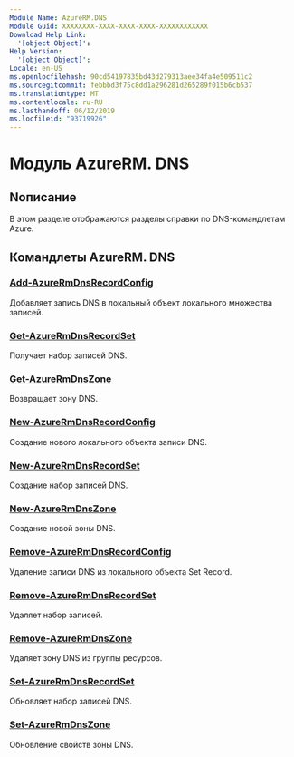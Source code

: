 ```yaml
---
Module Name: AzureRM.DNS
Module Guid: XXXXXXXX-XXXX-XXXX-XXXX-XXXXXXXXXXXX
Download Help Link:
  '[object Object]': 
Help Version:
  '[object Object]': 
Locale: en-US
ms.openlocfilehash: 90cd54197835bd43d279313aee34fa4e509511c2
ms.sourcegitcommit: febbbd3f75c8dd1a296281d265289f015b6cb537
ms.translationtype: MT
ms.contentlocale: ru-RU
ms.lasthandoff: 06/12/2019
ms.locfileid: "93719926"
---
```

# Модуль AzureRM. DNS
## Nописание
В этом разделе отображаются разделы справки по DNS-командлетам Azure.

## Командлеты AzureRM. DNS
### [Add-AzureRmDnsRecordConfig](Add-AzureRmDnsRecordConfig.md)
Добавляет запись DNS в локальный объект локального множества записей.

### [Get-AzureRmDnsRecordSet](Get-AzureRmDnsRecordSet.md)
Получает набор записей DNS.

### [Get-AzureRmDnsZone](Get-AzureRmDnsZone.md)
Возвращает зону DNS.

### [New-AzureRmDnsRecordConfig](New-AzureRmDnsRecordConfig.md)
Создание нового локального объекта записи DNS.

### [New-AzureRmDnsRecordSet](New-AzureRmDnsRecordSet.md)
Создание набор записей DNS.

### [New-AzureRmDnsZone](New-AzureRmDnsZone.md)
Создание новой зоны DNS.

### [Remove-AzureRmDnsRecordConfig](Remove-AzureRmDnsRecordConfig.md)
Удаление записи DNS из локального объекта Set Record.

### [Remove-AzureRmDnsRecordSet](Remove-AzureRmDnsRecordSet.md)
Удаляет набор записей.

### [Remove-AzureRmDnsZone](Remove-AzureRmDnsZone.md)
Удаляет зону DNS из группы ресурсов.

### [Set-AzureRmDnsRecordSet](Set-AzureRmDnsRecordSet.md)
Обновляет набор записей DNS.

### [Set-AzureRmDnsZone](Set-AzureRmDnsZone.md)
Обновление свойств зоны DNS.

